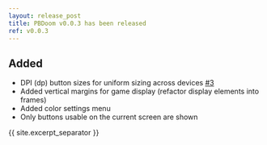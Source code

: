 ```yaml
---
layout: release_post
title: PBDoom v0.0.3 has been released
ref: v0.0.3
---
```


## Added

- DPI (dp) button sizes for uniform sizing across devices [#3](https://github.com/imustafin/pbdoom/issues/3)
- Added vertical margins for game display (refactor display elements into frames)
- Added color settings menu
- Only buttons usable on the current screen are shown

{{ site.excerpt_separator }}
